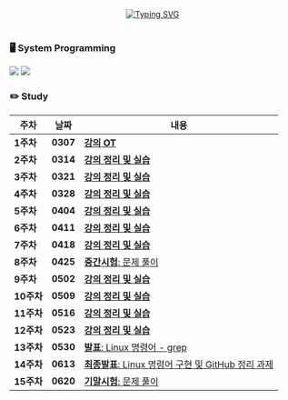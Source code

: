 <div align="center">
<a href="https://git.io/typing-svg"><img src="https://readme-typing-svg.demolab.com?font=Fredoka+One&size=50&pause=1000&color=FCC624&background=222222&center=true&vCenter=true&random=true&width=1100&height=130&lines=Gnyo's+System+Programming" alt="Typing SVG" /></a>
</div>
</br>

### 🖥️ System Programming
<img src="https://img.shields.io/badge/Linux-FCC624?style=for-the-badge&logo=Linux&logoColor=222222"/> <img src="https://img.shields.io/badge/C-A8B9CC?style=for-the-badge&logo=c&logoColor=222222"/>
<br>

### ✏️ Study
| 주차 | 날짜  | 내용 |
|------|-------|------|
**1주차** | **0307** | [**강의 OT**](https://github.com/Gnyo/systemPG/tree/main/0307) |
**2주차** | **0314** | [**강의 정리 및 실습**](https://github.com/Gnyo/SystemPGM/tree/main/0314) |
**3주차** | **0321** | [**강의 정리 및 실습**](https://github.com/Gnyo/SystemPGM/tree/main/0321) |
**4주차** | **0328** | [**강의 정리 및 실습**](https://github.com/Gnyo/SystemPGM/tree/main/0328) |
**5주차** | **0404** | [**강의 정리 및 실습**](https://github.com/Gnyo/SystemPGM/tree/main/0404) |
**6주차** | **0411** | [**강의 정리 및 실습**](https://github.com/Gnyo/SystemPGM/tree/main/0411) |
**7주차** | **0418** | [**강의 정리 및 실습**](https://github.com/Gnyo/SystemPGM/tree/main/0418) |
**8주차** | **0425** | [**중간시험**: 문제 풀이](https://github.com/Gnyo/SystemPGM/tree/main/0425) |
**9주차** | **0502** | [**강의 정리 및 실습**](https://github.com/Gnyo/SystemPGM/tree/main/0502) |
**10주차** | **0509** | [**강의 정리 및 실습**](https://github.com/Gnyo/SystemPGM/tree/main/0509) |
**11주차** | **0516** | [**강의 정리 및 실습**](https://github.com/Gnyo/SystemPGM/tree/main/0516) |
**12주차** | **0523** | [**강의 정리 및 실습**](https://github.com/Gnyo/SystemPGM/tree/main/0523) |
**13주차** | **0530** | [**발표**: Linux 명령어 - grep](https://github.com/Gnyo/SystemPGM/tree/main/0530) |
**14주차** | **0613** | [**최종발표**: Linux 명령어 구현 및 GitHub 정리 과제](https://github.com/Gnyo/SystemPGM/tree/main/0613) |
**15주차** | **0620** | [**기말시험**: 문제 풀이](https://github.com/Gnyo/SystemPGM/tree/main/0620) | 

